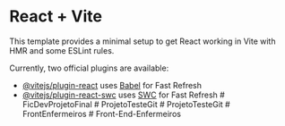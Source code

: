 # React + Vite

This template provides a minimal setup to get React working in Vite with HMR and some ESLint rules.

Currently, two official plugins are available:

- [@vitejs/plugin-react](https://github.com/vitejs/vite-plugin-react/blob/main/packages/plugin-react/README.md) uses [Babel](https://babeljs.io/) for Fast Refresh
- [@vitejs/plugin-react-swc](https://github.com/vitejs/vite-plugin-react-swc) uses [SWC](https://swc.rs/) for Fast Refresh
#   F i c D e v P r o j e t o F i n a l  
 #   P r o j e t o T e s t e G i t  
 #   P r o j e t o T e s t e G i t  
 #   F r o n t E n f e r m e i r o s  
 #   F r o n t - E n d - E n f e r m e i r o s  
 